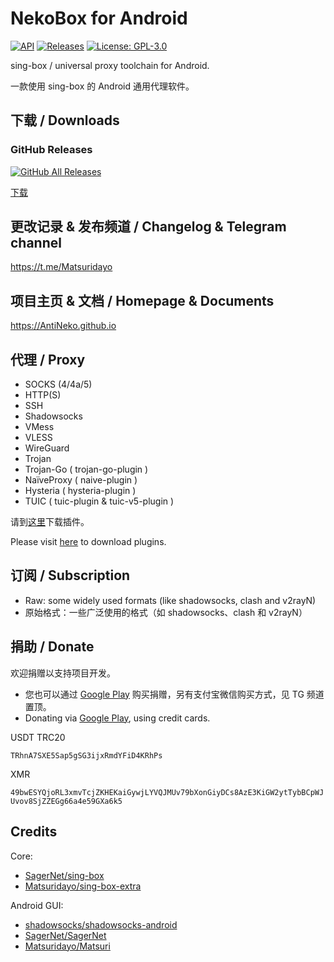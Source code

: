 # NekoBox for Android

[![API](https://img.shields.io/badge/API-21%2B-brightgreen.svg?style=flat)](https://android-arsenal.com/api?level=21)
[![Releases](https://img.shields.io/github/v/release/AntiNeko/CatBoxForAndroid)](https://github.com/AntiNeko/CatBoxForAndroid/releases)
[![License: GPL-3.0](https://img.shields.io/badge/license-GPL--3.0-orange.svg)](https://www.gnu.org/licenses/gpl-3.0)

sing-box / universal proxy toolchain for Android.

一款使用 sing-box 的 Android 通用代理软件。

## 下载 / Downloads

### GitHub Releases

[![GitHub All Releases](https://img.shields.io/github/downloads/AntiNeko/CatBoxForAndroid/total?label=downloads-total&logo=github&style=flat-square)](https://github.com/AntiNeko/CatBoxForAndroid/releases)

[下载](https://github.com/AntiNeko/CatBoxForAndroid/releases)

## 更改记录 & 发布频道 / Changelog & Telegram channel

https://t.me/Matsuridayo

## 项目主页 & 文档 / Homepage & Documents

https://AntiNeko.github.io

## 代理 / Proxy

* SOCKS (4/4a/5)
* HTTP(S)
* SSH
* Shadowsocks
* VMess
* VLESS
* WireGuard
* Trojan
* Trojan-Go ( trojan-go-plugin )
* NaïveProxy ( naive-plugin )
* Hysteria ( hysteria-plugin )
* TUIC ( tuic-plugin & tuic-v5-plugin )

请到[这里](https://AntiNeko.github.io/m-plugin/)下载插件。

Please visit [here](https://AntiNeko.github.io/m-plugin/) to download plugins.

## 订阅 / Subscription

* Raw: some widely used formats (like shadowsocks, clash and v2rayN)
* 原始格式：一些广泛使用的格式（如 shadowsocks、clash 和 v2rayN）

## 捐助 / Donate

欢迎捐赠以支持项目开发。

* 您也可以通过 [Google Play](https://play.google.com/store/apps/details?id=moe.nb4a) 购买捐赠，另有支付宝微信购买方式，见 TG 频道置顶。
* Donating via [Google Play](https://play.google.com/store/apps/details?id=moe.nb4a), using credit cards.

USDT TRC20

`TRhnA7SXE5Sap5gSG3ijxRmdYFiD4KRhPs`

XMR

`49bwESYQjoRL3xmvTcjZKHEKaiGywjLYVQJMUv79bXonGiyDCs8AzE3KiGW2ytTybBCpWJUvov8SjZZEGg66a4e59GXa6k5`

## Credits

Core:
- [SagerNet/sing-box](https://github.com/SagerNet/sing-box)
- [Matsuridayo/sing-box-extra](https://github.com/MatsuriDayo/sing-box-extra)

Android GUI:
- [shadowsocks/shadowsocks-android](https://github.com/shadowsocks/shadowsocks-android)
- [SagerNet/SagerNet](https://github.com/SagerNet/SagerNet)
- [Matsuridayo/Matsuri](https://github.com/MatsuriDayo/Matsuri)
